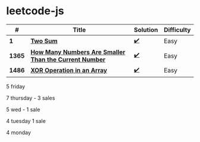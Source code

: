 # leetcode-js

|  #    | Title                                                 |  Solution                                                                 | Difficulty |
|-------|------------------------------------------------------ | ------------------------------------------------------------------------- | -----------|
**1**   | [**Two Sum**](https://leetcode.com/problems/two-sum/) | [:heavy_check_mark:](https://github.com/minimalsm/Leetcode-JS/issues/1) | Easy       |
**1365**   | [**How Many Numbers Are Smaller Than the Current Number**](https://leetcode.com/problems/how-many-numbers-are-smaller-than-the-current-number/) | [:heavy_check_mark:](https://github.com/minimalsm/Leetcode-JS/issues/2) | Easy       |
**1486**   | [**XOR Operation in an Array**](https://leetcode.com/problems/xor-operation-in-an-array/) | [:heavy_check_mark:](https://github.com/minimalsm/Leetcode-JS/issues/3) | Easy       |




5 friday

7 thursday - 3 sales

5 wed - 1 sale 

4 tuesday 1 sale

4 monday